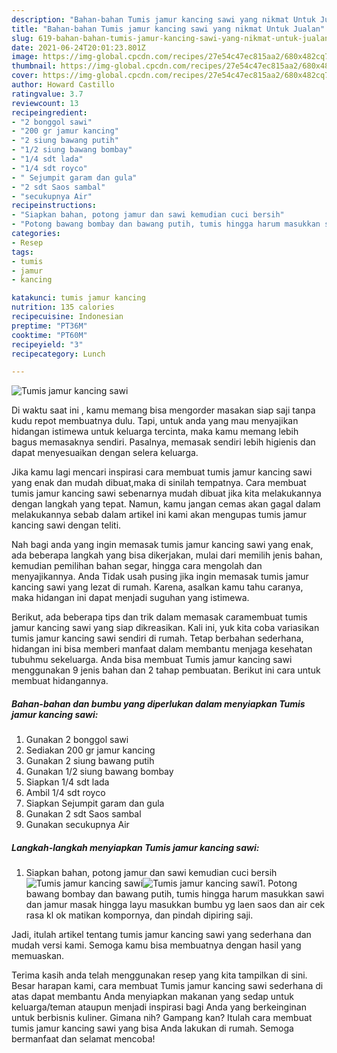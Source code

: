 ```yaml
---
description: "Bahan-bahan Tumis jamur kancing sawi yang nikmat Untuk Jualan"
title: "Bahan-bahan Tumis jamur kancing sawi yang nikmat Untuk Jualan"
slug: 619-bahan-bahan-tumis-jamur-kancing-sawi-yang-nikmat-untuk-jualan
date: 2021-06-24T20:01:23.801Z
image: https://img-global.cpcdn.com/recipes/27e54c47ec815aa2/680x482cq70/tumis-jamur-kancing-sawi-foto-resep-utama.jpg
thumbnail: https://img-global.cpcdn.com/recipes/27e54c47ec815aa2/680x482cq70/tumis-jamur-kancing-sawi-foto-resep-utama.jpg
cover: https://img-global.cpcdn.com/recipes/27e54c47ec815aa2/680x482cq70/tumis-jamur-kancing-sawi-foto-resep-utama.jpg
author: Howard Castillo
ratingvalue: 3.7
reviewcount: 13
recipeingredient:
- "2 bonggol sawi"
- "200 gr jamur kancing"
- "2 siung bawang putih"
- "1/2 siung bawang bombay"
- "1/4 sdt lada"
- "1/4 sdt royco"
- " Sejumpit garam dan gula"
- "2 sdt Saos sambal"
- "secukupnya Air"
recipeinstructions:
- "Siapkan bahan, potong jamur dan sawi kemudian cuci bersih"
- "Potong bawang bombay dan bawang putih, tumis hingga harum masukkan sawi dan jamur masak hingga layu masukkan bumbu yg laen saos dan air cek rasa kl ok matikan kompornya, dan pindah dipiring saji."
categories:
- Resep
tags:
- tumis
- jamur
- kancing

katakunci: tumis jamur kancing 
nutrition: 135 calories
recipecuisine: Indonesian
preptime: "PT36M"
cooktime: "PT60M"
recipeyield: "3"
recipecategory: Lunch

---
```



![Tumis jamur kancing sawi](https://img-global.cpcdn.com/recipes/27e54c47ec815aa2/680x482cq70/tumis-jamur-kancing-sawi-foto-resep-utama.jpg)

Di waktu  saat ini , kamu memang bisa mengorder masakan siap saji tanpa kudu repot membuatnya dulu. Tapi, untuk anda yang mau menyajikan hidangan istimewa untuk keluarga tercinta, maka kamu memang lebih bagus memasaknya sendiri. Pasalnya, memasak sendiri lebih higienis dan dapat menyesuaikan dengan selera keluarga.

Jika kamu lagi mencari inspirasi cara membuat tumis jamur kancing sawi yang enak dan mudah dibuat,maka di sinilah tempatnya. Cara membuat tumis jamur kancing sawi  sebenarnya mudah dibuat jika kita melakukannya dengan langkah yang tepat. Namun, kamu jangan cemas akan gagal dalam melakukannya 
sebab dalam artikel ini kami akan mengupas tumis jamur kancing sawi dengan teliti.  



Nah bagi anda yang ingin memasak tumis jamur kancing sawi yang enak, ada beberapa langkah yang bisa dikerjakan, mulai dari memilih jenis bahan, kemudian pemilihan bahan segar, hingga cara mengolah dan menyajikannya. Anda Tidak usah pusing jika ingin memasak tumis jamur kancing sawi yang lezat di rumah. Karena, asalkan kamu  tahu caranya, maka hidangan ini dapat menjadi suguhan yang istimewa.

Berikut, ada beberapa tips dan trik dalam memasak caramembuat tumis jamur kancing sawi yang siap dikreasikan. Kali ini, yuk kita coba variasikan tumis jamur kancing sawi sendiri di rumah. Tetap berbahan sederhana, hidangan ini bisa memberi manfaat dalam membantu menjaga kesehatan tubuhmu sekeluarga. Anda bisa membuat Tumis jamur kancing sawi menggunakan 9 jenis bahan dan 2 tahap pembuatan. Berikut ini cara untuk membuat hidangannya.

<!--inarticleads1-->

##### Bahan-bahan dan bumbu yang diperlukan dalam menyiapkan Tumis jamur kancing sawi:

1. Gunakan 2 bonggol sawi
1. Sediakan 200 gr jamur kancing
1. Gunakan 2 siung bawang putih
1. Gunakan 1/2 siung bawang bombay
1. Siapkan 1/4 sdt lada
1. Ambil 1/4 sdt royco
1. Siapkan  Sejumpit garam dan gula
1. Gunakan 2 sdt Saos sambal
1. Gunakan secukupnya Air




<!--inarticleads2-->

##### Langkah-langkah menyiapkan Tumis jamur kancing sawi:

1. Siapkan bahan, potong jamur dan sawi kemudian cuci bersih
<img src="https://img-global.cpcdn.com/steps/41dd15c72ccad3e4/160x128cq70/tumis-jamur-kancing-sawi-langkah-memasak-1-foto.jpg" alt="Tumis jamur kancing sawi"><img src="https://img-global.cpcdn.com/steps/f99aaa2ac4bc452b/160x128cq70/tumis-jamur-kancing-sawi-langkah-memasak-1-foto.jpg" alt="Tumis jamur kancing sawi">1. Potong bawang bombay dan bawang putih, tumis hingga harum masukkan sawi dan jamur masak hingga layu masukkan bumbu yg laen saos dan air cek rasa kl ok matikan kompornya, dan pindah dipiring saji.




Jadi, itulah artikel tentang  tumis jamur kancing sawi  yang sederhana dan mudah versi kami. Semoga kamu bisa membuatnya dengan hasil yang memuaskan. 

Terima kasih anda telah menggunakan resep yang kita tampilkan di sini. Besar harapan kami, cara membuat  Tumis jamur kancing sawi sederhana di atas dapat membantu Anda menyiapkan makanan yang sedap untuk keluarga/teman ataupun menjadi inspirasi bagi Anda yang berkeinginan untuk berbisnis kuliner. Gimana nih? Gampang kan? Itulah cara membuat tumis jamur kancing sawi yang bisa Anda lakukan di rumah. Semoga bermanfaat dan selamat mencoba!

